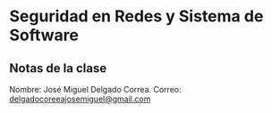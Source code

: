 # Seguridad en Redes y Sistema de Software
## Notas de la clase

Nombre: José Miguel Delgado Correa.
Correo: delgadocoreeajosemiguel@gmail.com
